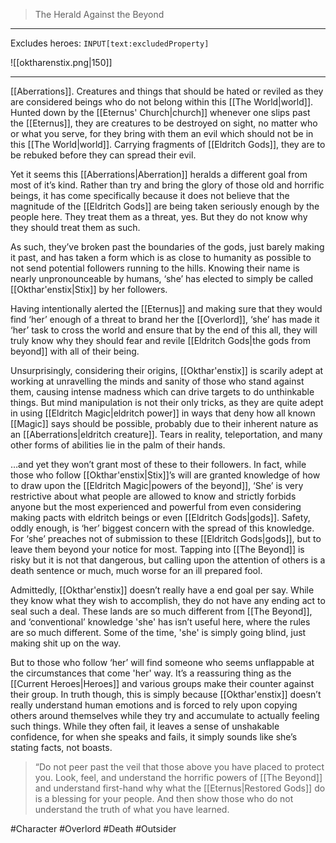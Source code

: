 >The Herald Against the Beyond
---

Excludes heroes: `INPUT[text:excludedProperty]`

![[oktharenstix.png|150]]

---
[[Aberrations]]. Creatures and things that should be hated or reviled as they are considered beings who do not belong within this [[The World|world]]. Hunted down by the [[Eternus' Church|church]] whenever one slips past the [[Eternus]], they are creatures to be destroyed on sight, no matter who or what you serve, for they bring with them an evil which should not be in this [[The World|world]]. Carrying fragments of [[Eldritch Gods]], they are to be rebuked before they can spread their evil.

Yet it seems this [[Aberrations|Aberration]] heralds a different goal from most of it’s kind. Rather than try and bring the glory of those old and horrific beings, it has come specifically because it does not believe that the magnitude of the [[Eldritch Gods]] are being taken seriously enough by the people here. They treat them as a threat, yes. But they do not know why they should treat them as such.

As such, they’ve broken past the boundaries of the gods, just barely making it past, and has taken a form which is as close to humanity as possible to not send potential followers running to the hills. Knowing their name is nearly unpronounceable by humans, ‘she’ has elected to simply be called [[Okthar'enstix|Stix]] by her followers. 

Having intentionally alerted the [[Eternus]] and making sure that they would find ‘her’ enough of a threat to brand her the [[Overlord]], ‘she’ has made it ‘her’ task to cross the world and ensure that by the end of this all, they will truly know why they should fear and revile [[Eldritch Gods|the gods from beyond]] with all of their being.

Unsurprisingly, considering their origins, [[Okthar'enstix]] is scarily adept at working at unravelling the minds and sanity of those who stand against them, causing intense madness which can drive targets to do unthinkable things. But mind manipulation is not their only tricks, as they are quite adept in using [[Eldritch Magic|eldritch power]] in ways that deny how all known [[Magic]] says should be possible, probably due to their inherent nature as an [[Aberrations|eldritch creature]]. Tears in reality, teleportation, and many other forms of abilities lie in the palm of their hands.

…and yet they won’t grant most of these to their followers. In fact, while those who follow [[Okthar'enstix|Stix]]’s will are granted knowledge of how to draw upon the [[Eldritch Magic|powers of the beyond]], ‘She’ is very restrictive about what people are allowed to know and strictly forbids anyone but the most experienced and powerful from even considering making pacts with eldritch beings or even [[Eldritch Gods|gods]]. Safety, oddly enough, is ‘her’ biggest concern with the spread of this knowledge. For ‘she’ preaches not of submission to these [[Eldritch Gods|gods]], but to leave them beyond your notice for most. Tapping into [[The Beyond]] is risky but it is not that dangerous, but calling upon the attention of others is a death sentence or much, much worse for an ill prepared fool.

Admittedly, [[Okthar'enstix]] doesn’t really have a end goal per say. While they know what they wish to accomplish, they do not have any ending act to seal such a deal. These lands are so much different from [[The Beyond]], and ‘conventional’ knowledge 'she' has isn’t useful here, where the rules are so much different. Some of the time, 'she' is simply going blind, just making shit up on the way.

But to those who follow ‘her’ will find someone who seems unflappable at the circumstances that come 'her' way. It’s a reassuring thing as the [[Current Heroes|Heroes]] and various groups make their counter against their group. In truth though, this is simply because [[Okthar'enstix]] doesn’t really understand human emotions and is forced to rely upon copying others around themselves while they try and accumulate to actually feeling such things. While they often fail, it leaves a sense of unshakable confidence, for when she speaks and fails, it simply sounds like she’s stating facts, not boasts.

>“Do not peer past the veil that those above you have placed to protect you. Look, feel, and understand the horrific powers of [[The Beyond]] and understand first-hand why what the [[Eternus|Restored Gods]] do is a blessing for your people. And then show those who do not understand the truth of what you have learned.

#Character #Overlord #Death #Outsider